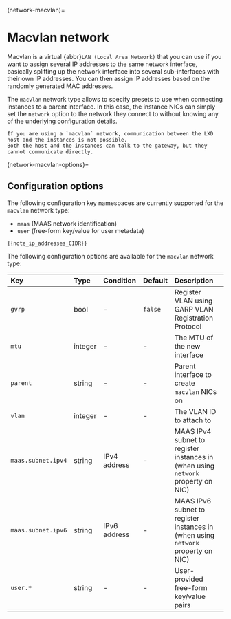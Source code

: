(network-macvlan)=
# Macvlan network

<!-- Include start macvlan intro -->
Macvlan is a virtual {abbr}`LAN (Local Area Network)` that you can use if you want to assign several IP addresses to the same network interface, basically splitting up the network interface into several sub-interfaces with their own IP addresses.
You can then assign IP addresses based on the randomly generated MAC addresses.
<!-- Include end macvlan intro -->

The `macvlan` network type allows to specify presets to use when connecting instances to a parent interface.
In this case, the instance NICs can simply set the `network` option to the network they connect to without knowing any of the underlying configuration details.

```{note}
If you are using a `macvlan` network, communication between the LXD host and the instances is not possible.
Both the host and the instances can talk to the gateway, but they cannot communicate directly.
```

(network-macvlan-options)=
## Configuration options

The following configuration key namespaces are currently supported for the `macvlan` network type:

- `maas` (MAAS network identification)
- `user` (free-form key/value for user metadata)

```{note}
{{note_ip_addresses_CIDR}}
```

The following configuration options are available for the `macvlan` network type:

Key                             | Type      | Condition             | Default                   | Description
:--                             | :--       | :--                   | :--                       | :--
`gvrp`                          | bool      | -                     | `false`                   | Register VLAN using GARP VLAN Registration Protocol
`mtu`                           | integer   | -                     | -                         | The MTU of the new interface
`parent`                        | string    | -                     | -                         | Parent interface to create `macvlan` NICs on
`vlan`                          | integer   | -                     | -                         | The VLAN ID to attach to
`maas.subnet.ipv4`              | string    | IPv4 address          | -                         | MAAS IPv4 subnet to register instances in (when using `network` property on NIC)
`maas.subnet.ipv6`              | string    | IPv6 address          | -                         | MAAS IPv6 subnet to register instances in (when using `network` property on NIC)
`user.*`                        | string    | -                     | -                         | User-provided free-form key/value pairs
